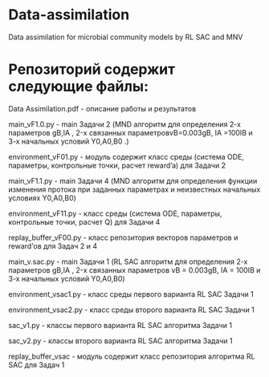 # Data-assimilation
Data assimilation for microbial community models by RL SAC and MNV 

# Репозиторий содержит следующие файлы: 
Data Assimilation.pdf - описание работы и результатов

main_vF1.0.py - main Задачи 2 (MND алгоритм для определения 2-х параметров gB,IA , 2-х связанных параметровvB=0.003gB, IA =100IB и 3-х начальных условий  Y0,A0,B0 .) 

environment_vF01.py - модуль содержит класс среды (система ODE, параметры, контрольные точки, расчет reward’a) для Задачи 2

main_vF1.1.py - main Задачи 4 (MND алгоритм для определения функции изменения протока при заданных параметрах и неизвестных начальных условиях Y0,A0,B0) 

environment_vF11.py - класс среды (система ODE, параметры, контрольные точки, расчет Q) для Задачи 4

replay_buffer_vF00.py - класс репозитория векторов параметров и reward’ов для Задач 2 и 4

main_v.sac.py - main Задачи 1 (RL SAC алгоритм для определения 2-х параметров gB,IA , 2-х связанных параметров vB = 0.003gB, IA = 100IB и 3-х начальных условий  Y0,A0,B0)

environment_vsac1.py - класс среды первого варианта RL SAC Задачи 1 

environment_vsac2.py - класс среды второго варианта RL SAC Задачи 1

sac_v1.py - классы первого варианта RL SAC алгоритма Задачи 1

sac_v2.py - классы второго варианта RL SAC алгоритма Задачи 1

replay_buffer_vsac - модуль содержит класс репозитория алгоритма RL SAC для Задач 1

